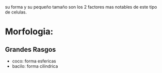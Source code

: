 su forma y su pequeño tamaño son los 2 factores mas notables de este tipo de celulas.

# Morfologia:
## Grandes Rasgos
- coco: forma esfericas
- bacilo: forma cilindrica
##